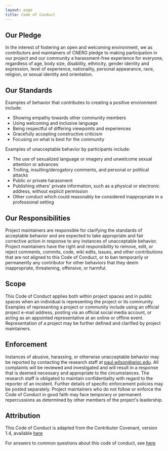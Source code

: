```yaml
---
layout: page
title: Code of Conduct
---
```


## Our Pledge


In the interest of fostering an open and welcoming environment, we as
contributors and maintainers of CNERG pledge to making participation in our
project and our community a harassment-free experience for everyone, regardless
of age, body size, disability, ethnicity, gender identity and expression, level
of experience, nationality, personal appearance, race, religion, or sexual
identity and orientation.

## Our Standards

Examples of behavior that contributes to creating a positive environment
include:

* Showing empathy towards other community members
* Using welcoming and inclusive language
* Being respectful of differing viewpoints and experiences
* Gracefully accepting constructive criticism
* Focusing on what is best for the community

Examples of unacceptable behavior by participants include:

* The use of sexualized language or imagery and unwelcome sexual attention or
  advances
* Trolling, insulting/derogatory comments, and personal or political attacks
* Public or private harassment
* Publishing others' private information, such as a physical or electronic
  address, without explicit permission
* Other conduct which could reasonably be considered inappropriate in a
  professional setting

## Our Responsibilities


Project maintainers are responsible for clarifying the standards of acceptable
behavior and are expected to take appropriate and fair corrective action in
response to any instances of unacceptable behavior.
Project maintainers have the right and responsibility to remove, edit, or
reject comments, commits, code, wiki edits, issues, and other contributions
that are not aligned to this Code of Conduct, or to ban temporarily or
permanently any contributor for other behaviors that they deem inappropriate,
threatening, offensive, or harmful.

## Scope

This Code of Conduct applies both within project spaces and in public spaces
when an individual is representing the project or its community. Examples of
representing a project or community include using an official project e-mail
address, posting via an official social media account, or acting as an appointed
representative at an online or offline event. Representation of a project may be
further defined and clarified by project maintainers.

## Enforcement

Instances of abusive, harassing, or otherwise unacceptable behavior may be
reported by contacting the research staff at
[paul.wilson@wisc.edu](mailto:paul.wilson@wisc.edu). All complaints will be
reviewed and investigated and will result in a response that is deemed necessary
and appropriate to the circumstances. The research staff is obligated to
maintain confidentiality with regard to the reporter of an incident. Further
details of specific enforcement policies may be posted separately. Project
maintainers who do not follow or enforce the Code of Conduct in good faith may
face temporary or permanent repercussions as determined by other members of the
project's leadership.

## Attribution

This Code of Conduct is adapted from the Contributor Covenant, version 1.4,
available [here](https://www.contributor-covenant.org/version/1/4/code-of-conduct.html)

For answers to common questions about this code of conduct, see
[here](https://www.contributor-covenant.org/faq)
